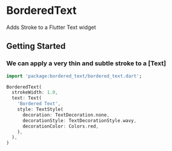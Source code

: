 # BorderedText

Adds Stroke to a Flutter Text widget

## Getting Started

### We can apply a very thin and subtle stroke to a [Text]

```dart
import 'package:bordered_text/bordered_text.dart';
```

```dart
BorderedText(
  strokeWidth: 1.0,
  text: Text(
    'Bordered Text',
    style: TextStyle(
      decoration: TextDecoration.none,
      decorationStyle: TextDecorationStyle.wavy,
      decorationColor: Colors.red,
    ),
  ),
)
```
